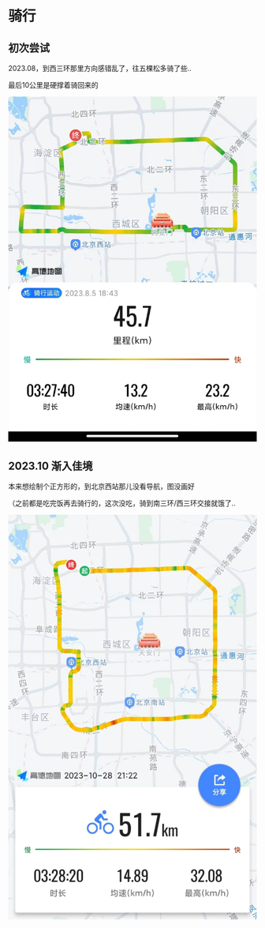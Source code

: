 # 骑行

## 初次尝试

2023.08，到西三环那里方向感错乱了，往五棵松多骑了些..

最后10公里是硬撑着骑回来的

![初次尝试](./1.jpg)

## 2023.10 渐入佳境


本来想绘制个正方形的，到北京西站那儿没看导航，图没画好

（之前都是吃完饭再去骑行的，这次没吃，骑到南三环/西三环交接就饿了..

![渐入佳境](./2.jpg)

